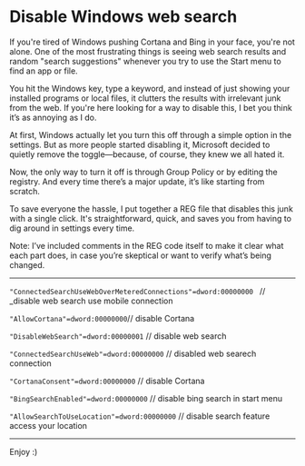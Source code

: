 # Disable Windows web search 
If you're tired of Windows pushing Cortana and Bing in your face, you're not alone. One of the most frustrating things is seeing web search results and random "search suggestions" whenever you try to use the Start menu to find an app or file.

You hit the Windows key, type a keyword, and instead of just showing your installed programs or local files, it clutters the results with irrelevant junk from the web. If you're here looking for a way to disable this, I bet you think it’s as annoying as I do.

At first, Windows actually let you turn this off through a simple option in the settings. But as more people started disabling it, Microsoft decided to quietly remove the toggle—because, of course, they knew we all hated it.

Now, the only way to turn it off is through Group Policy or by editing the registry. And every time there’s a major update, it’s like starting from scratch.

To save everyone the hassle, I put together a REG file that disables this junk with a single click. It's straightforward, quick, and saves you from having to dig around in settings every time.

Note: I’ve included comments in the REG code itself to make it clear what each part does, in case you’re skeptical or want to verify what’s being changed.

---

`"ConnectedSearchUseWebOverMeteredConnections"=dword:00000000 ` // _disable web search use mobile connection

`"AllowCortana"=dword:00000000`// disable Cortana

`"DisableWebSearch"=dword:00000001` // disable web search

`"ConnectedSearchUseWeb"=dword:00000000` // disabled web searech connection

`"CortanaConsent"=dword:00000000` // disable Cortana

`"BingSearchEnabled"=dword:00000000` // disable bing search in start menu

`"AllowSearchToUseLocation"=dword:00000000` // disable search feature access your location

---
Enjoy :) 
